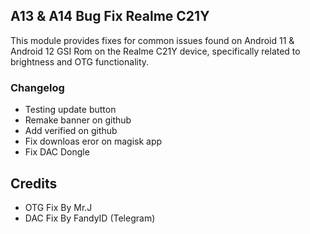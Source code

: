 ##  A13 & A14 Bug Fix Realme C21Y

This module provides fixes for common issues found on Android 11 & Android 12 GSI Rom on the Realme C21Y device, specifically related to brightness and OTG functionality.

### Changelog

- Testing update button
- Remake banner on github
- Add verified on github
- Fix downloas eror on magisk app
- Fix DAC Dongle 

## Credits
- OTG Fix By Mr.J
- DAC Fix By FandyID (Telegram)